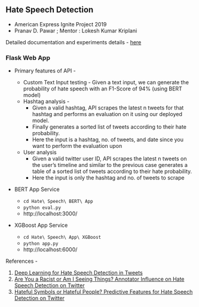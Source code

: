 ## Hate Speech Detection
* American Express Ignite Project 2019
* Pranav D. Pawar ; Mentor : Lokesh Kumar Kriplani

Detailed documentation and experiments details - [here](/hate_speech_doc.pdf)

### Flask Web App
* Primary features of API - 
  * Custom Text Input testing - Given a text input, we can generate the probability of hate speech with an F1-Score of 94% (using BERT model)
  * Hashtag analysis - 
    * Given a valid hashtag, API scrapes the latest n tweets for that hashtag and performs an evaluation on it using our deployed model. 
    * Finally generates a sorted list of tweets according to their hate probability.
    * Here the input is a hashtag, no. of tweets, and date since you want to perform the evaluation upon
  * User analysis
    * Given a valid twitter user ID, API scrapes the latest n tweets on the user’s timeline and similar to the previous case generates a table of a sorted list of tweets according to their hate probability.
    * Here the input is only the hashtag and no. of tweets to scrape

* BERT App Service
  * `cd Hate\ Speech\ BERT\ App`
  * `python eval.py`
  * http://localhost:3000/
  
* XGBoost App Service
  * `cd Hate\ Speech\ App\ XGBoost`
  * `python app.py`
  * http://localhost:6000/


References - 
1. [Deep Learning for Hate Speech Detection in Tweets](https://arxiv.org/pdf/1706.00188v1.pdf)
2. [Are You a Racist or Am I Seeing Things? Annotator Influence on Hate Speech Detection on Twitter](https://www.aclweb.org/anthology/W16-5618)
3. [Hateful Symbols or Hateful People? Predictive Features for Hate Speech Detection on Twitter](https://www.aclweb.org/anthology/N16-2013)


